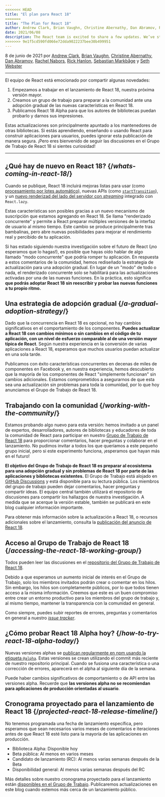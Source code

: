```yaml
---
<<<<<<< HEAD
title: "El plan para React 18"
=======
title: "The Plan for React 18"
author: Andrew Clark, Brian Vaughn, Christine Abernathy, Dan Abramov, Rachel Nabors, Rick Hanlon, Sebastian Markbage, and Seth Webster
date: 2021/06/08
description: The React team is excited to share a few updates. We’ve started work on the React 18 release, which will be our next major version. We’ve created a Working Group to prepare the community for gradual adoption of new features in React 18. We’ve published a React 18 Alpha so that library authors can try it and provide feedback...
>>>>>>> 9e1f5cd590fd066e72dda9022237bee30b499951
---
```


8 de junio de 2021 por [Andrew Clark](https://twitter.com/acdlite), [Brian Vaughn](https://github.com/bvaughn), [Christine Abernathy](https://twitter.com/abernathyca), [Dan Abramov](https://twitter.com/dan_abramov), [Rachel Nabors](https://twitter.com/rachelnabors), [Rick Hanlon](https://twitter.com/rickhanlonii), [Sebastian Markbåge](https://twitter.com/sebmarkbage) y [Seth Webster](https://twitter.com/sethwebster)

---

<Intro>

El equipo de React está emocionado por compartir algunas novedades:

1. Empezamos a trabajar en el lanzamiento de React 18, nuestra próxima versión mayor.
2. Creamos un grupo de trabajo para preparar a la comunidad ante una adopción gradual de las nuevas características en React 18.
3. Publicamos React 18 Alpha para que los autores de bibliotecas puedan probarlo y darnos sus impresiones.

Estas actualizaciones son principalmente apuntado a los mantenedores de otras bibliotecas. Si estás aprendiendo, enseñando o usando React para construir aplicaciones para usuarios, puedes ignorar esta publicación de manera segura. ¡Pero eres bienvenido de seguir las discusiones en el Grupo de Trabajo de React 18 si sientes curiosidad!

---

</Intro>

## ¿Qué hay de nuevo en React 18? {/*whats-coming-in-react-18*/}

Cuando se publique, React 18 incluirá mejoras listas para usar (como [procesamiento por lotes automático](https://github.com/reactwg/react-18/discussions/21)), nuevas APIs (como [`startTransition`](https://github.com/reactwg/react-18/discussions/41)), y un [nuevo renderizad del lado del servidor con *streaming*](https://github.com/reactwg/react-18/discussions/37) integrado con `React.lazy`.

Estas características son posibles gracias a un nuevo mecanismo de suscripción que estamos agregando en React 18. Se llama "renderizado concurrente" y permite a React preparar múltiples versiones de la interfaz de usuario al mismo tiempo. Este cambio se produce principalmente tras bambalinas, pero abre nuevas posibilidades para mejorar el rendimiento real y percibido de tu aplicación.

Si has estado siguiendo nuestra investigación sobre el futuro de React (¡no esperamos que lo hagas!), es posible que hayas oído hablar de algo llamado "modo concurrente" que podría romper tu aplicación. En respuesta a estos comentarios de la comunidad, hemos rediseñado la estrategia de actualización para una adopción gradual. En lugar de un "modo" de todo o nada, el renderizado concurrente solo se habilitará para las actualizaciones activadas por una de las nuevas funciones. En la práctica, esto significa **que podrás adoptar React 18 sin reescribir y probar las nuevas funciones a tu propio ritmo.**

## Una estrategia de adopción gradual {/*a-gradual-adoption-strategy*/}

Dado que la concurrencia en React 18 es opcional, no hay cambios significativos en el comportamiento de los componentes. **Puedes actualizar a React 18 con cambios mínimos o sin cambios en el código de tu aplicación, con un nivel de esfuerzo comparable al de una versión mayor típica de React**. Según nuestra experiencia en la conversión de varias aplicaciones a React 18, esperamos que muchos usuarios puedan actualizar en una sola tarde.

Publicamos con éxito características concurrentes en decenas de miles de componentes en Facebook y, en nuestra experiencia, hemos descubierto que la mayoría de los componentes de React "simplemente funcionan" sin cambios adicionales. Estamos comprometidos a asegurarnos de que esta sea una actualización sin problemas para toda la comunidad, por lo que hoy anunciamos el Grupo de Trabajo de React 18.

## Trabajando con la comunidad {/*working-with-the-community*/}

Estamos probando algo nuevo para esta versión: hemos invitado a un panel de expertos, desarrolladores, autores de bibliotecas y educadores de toda la comunidad de React para participar en nuestro [Grupo de Trabajo de React 18](https://github.com/reactwg/react-18) para proporcionar comentarios, hacer preguntas y colaborar en el lanzamiento. No pudimos invitar a todos los que queríamos a este pequeño grupo inicial, pero si este experimento funciona, ¡esperamos que hayan más en el futuro!

**El objetivo del Grupo de Trabajo de React 18 es preparar al ecosistema para una adopción gradual y sin problemas de React 18 por parte de las aplicaciones y bibliotecas existentes.** El Grupo de Trabajo está alojado en [GitHub Discussions](https://github.com/reactwg/react-18/discussions) y está disponible para su lectura pública. Los miembros del grupo de trabajo pueden dejar comentarios, hacer preguntas y compartir ideas. El equipo central también utilizará el repositorio de discusiones para compartir los hallazgos de nuestra investigación. A medida que se acerque la versión estable, también se publicará en este blog cualquier información importante.

Para obtener más información sobre la actualización a React 18, o recursos adicionales sobre el lanzamiento, consulta la [publicación del anuncio de React 18](https://github.com/reactwg/react-18/discussions/4).

## Acceso al Grupo de Trabajo de React 18 {/*accessing-the-react-18-working-group*/}

Todos pueden leer las discusiones en el [repositorio del Grupo de Trabajo de React 18](https://github.com/reactwg/react-18).

Debido a que esperamos un aumento inicial de interés en el Grupo de Trabajo, solo los miembros invitados podrán crear o comentar en los hilos. Sin embargo, los hilos son completamente públicos, por lo que todos tienen acceso a la misma información. Creemos que este es un buen compromiso entre crear un entorno productivo para los miembros del grupo de trabajo y, al mismo tiempo, mantener la transparencia con la comunidad en general.

Como siempre, puedes subir reportes de errores, preguntas y comentarios en general a nuestro [*issue tracker*](https://github.com/facebook/react/issues).

## ¿Cómo probar React 18 Alpha hoy? {/*how-to-try-react-18-alpha-today*/}

Nuevas versiones alphas se [publican regularmente en npm usando la etiqueta `@alpha`](https://github.com/reactwg/react-18/discussions/9). Estas versiones se crean utilizando el commit más reciente de nuestro repositorio principal. Cuando se fusiona una característica o una corrección de errores, aparecerá en el alpha al siguiente día de la semana.

Puede haber cambios significativos de comportamiento o de API entre las versiones alpha. Recuerde que **las versiones alpha no se recomiendan para aplicaciones de producción orientadas al usuario**.

## Cronograma proyectado para el lanzamiento de React 18 {/*projected-react-18-release-timeline*/}

No tenemos programada una fecha de lanzamiento específica, pero esperamos que sean necesarios varios meses de comentarios e iteraciones antes de que React 18 esté listo para la mayoría de las aplicaciones en producción.

* Biblioteca Alpha: Disponible hoy
* Beta pública: Al menos en varios meses
* Candidato de lanzamiento (RC): Al menos varias semanas después de la Beta
* Disponibilidad general: Al menos varias semanas después del RC

Más detalles sobre nuestro cronograma proyectado para el lanzamiento están [disponibles en el Grupo de Trabajo](https://github.com/reactwg/react-18/discussions/9). Publicaremos actualizaciones en este blog cuando estemos más cerca de un lanzamiento público.
